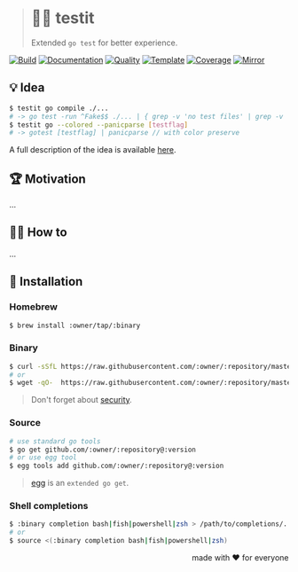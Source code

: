 > # 👨‍🍳 testit
>
> Extended `go test` for better experience.

[![Build][build.icon]][build.page]
[![Documentation][docs.icon]][docs.page]
[![Quality][quality.icon]][quality.page]
[![Template][template.icon]][template.page]
[![Coverage][coverage.icon]][coverage.page]
[![Mirror][mirror.icon]][mirror.page]

## 💡 Idea

```bash
$ testit go compile ./...
# -> go test -run ^Fake$$ ./... | { grep -v 'no test files' | grep -v 'no tests to run' || true }
$ testit go --colored --panicparse [testflag]
# -> gotest [testflag] | panicparse // with color preserve
```

A full description of the idea is available [here][design.page].

## 🏆 Motivation

...

## 🤼‍♂️ How to

...

## 🧩 Installation

### Homebrew

```bash
$ brew install :owner/tap/:binary
```

### Binary

```bash
$ curl -sSfL https://raw.githubusercontent.com/:owner/:repository/master/bin/install | sh
# or
$ wget -qO-  https://raw.githubusercontent.com/:owner/:repository/master/bin/install | sh
```

> Don't forget about [security](https://www.idontplaydarts.com/2016/04/detecting-curl-pipe-bash-server-side/).

### Source

```bash
# use standard go tools
$ go get github.com/:owner/:repository@:version
# or use egg tool
$ egg tools add github.com/:owner/:repository@:version
```

> [egg][] is an `extended go get`.

### Shell completions

```bash
$ :binary completion bash|fish|powershell|zsh > /path/to/completions/...
# or
$ source <(:binary completion bash|fish|powershell|zsh)
```

<p align="right">made with ❤️ for everyone</p>

[awesome.icon]:     https://awesome.re/mentioned-badge.svg
[build.page]:       https://travis-ci.com/octolab/testit
[build.icon]:       https://travis-ci.com/octolab/testit.svg?branch=master
[coverage.page]:    https://codeclimate.com/github/octolab/testit/test_coverage
[coverage.icon]:    https://api.codeclimate.com/v1/badges/c570179a9335c747e77c/test_coverage
[design.page]:      https://www.notion.so/33715348cc114ea79dd350a25d16e0b0?r=0b753cbf767346f5a6fd51194829a2f3
[docs.page]:        https://pkg.go.dev/go.octolab.org/toolset/testit
[docs.icon]:        https://img.shields.io/badge/docs-pkg.go.dev-blue
[mirror.page]:      https://bitbucket.org/kamilsk/testit
[mirror.icon]:      https://img.shields.io/badge/mirror-bitbucket-blue
[promo.page]:       https://github.com/octolab/testit
[quality.page]:     https://goreportcard.com/report/go.octolab.org/toolset/testit
[quality.icon]:     https://goreportcard.com/badge/go.octolab.org/toolset/testit
[template.page]:    https://github.com/octomation/go-tool
[template.icon]:    https://img.shields.io/badge/template-go--tool-blue

[_]:                https://img.shields.io/sourcegraph/rrc/github.com/octolab/testit
[egg]:              https://github.com/kamilsk/egg
